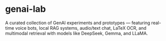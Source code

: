 # genai-lab
A curated collection of GenAI experiments and prototypes — featuring real-time voice bots, local RAG systems, audio/text chat, LaTeX OCR, and multimodal retrieval with models like DeepSeek, Gemma, and LLaMA.
